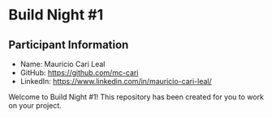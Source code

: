 # Build Night #1

## Participant Information
- Name: Mauricio Cari Leal
- GitHub: https://github.com/mc-cari
- LinkedIn: https://www.linkedin.com/in/mauricio-cari-leal/

Welcome to Build Night #1! This repository has been created for you to work on your project.
